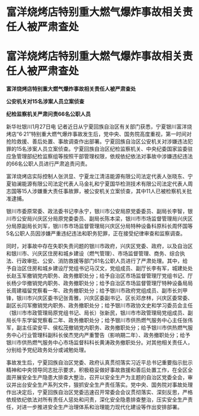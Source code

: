 # 富洋烧烤店特别重大燃气爆炸事故相关责任人被严肃查处

# 富洋烧烤店特别重大燃气爆炸事故相关责任人被严肃查处

**富洋烧烤店特别重大燃气爆炸事故相关责任人被严肃查处**

**公安机关对15名涉案人员立案侦查**

**纪检监察机关严肃问责66名公职人员**

新华社银川1月27日电
记者近日从宁夏回族自治区有关部门获悉，宁夏银川富洋烧烤店“6·21”特别重大燃气爆炸事故发生后，党中央、国务院高度重视，第一时间对抢险救援、善后处置、事故调查作出部署。宁夏回族自治区公安机关对涉嫌违法犯罪的15名涉案人员立案侦查。宁夏回族自治区纪检监察机关、中央纪委国家监委驻应急管理部纪检监察组等按照干部管理权限，依规依纪依法对事故中涉嫌违纪违法的66名公职人员进行严肃追责问责。

富洋烧烤店实际控制人张洪显、宁夏龙江清洁能源有限公司法定代表人张晓东、宁夏铂澜能源有限公司法定代表人马金礼和宁夏国华检测技术有限公司法定代表人周志国等15人涉嫌重大责任事故罪，被公安机关立案侦查，其中11人已被检察机关批准逮捕。

银川市委原常委、政法委书记李永宁，银川市公安局原党委委员、副局长李智，银川市公安局兴庆区分局原党委委员、副局长陈本梁，银川市市场监督管理局兴庆区分局原副局长刘军，银川市市场监督管理局兴庆区分局特种设备科原科长周怀国等5名公职人员因涉嫌严重违纪违法和职务犯罪，正在接受纪律审查和监察调查。

同时，对事故中存在失职失责问题的银川市政府，兴庆区党委、政府，以及自治区和银川市、兴庆区住房和城乡建设（燃气管理）、市场监督管理、商务、综合执法、行政审批、公安、消防救援等部门61名公职人员进行了严肃处理。其中，给予自治区住房和城乡建设厅党组书记马汉文，党组成员、副厅长李有军，城建处处长赵玉军撤销党内职务、政务撤职处分；给予自治区市场监督管理厅党组书记、厅长杨少华撤销党内职务、政务撤职处分；给予自治区市场监督管理厅特种设备局局长周建福留党察看一年、政务撤职处分；给予银川市政府党组成员、副市长刘甲锋，银川市兴庆区委书记张青雅，兴庆区委副书记、区长邓彦林，兴庆区委常委、副区长闫军撤销党内职务、政务撤职处分；给予银川市政协文史和学习委员会主任（银川市市政管理局原党组书记、局长）张新民，银川市市政管理局党组成员、副局长牛东学留党察看二年、政务撤职处分；给予银川市供热燃气服务中心主任张伟军，副主任梁安平、侯松茂撤销党内职务、政务撤职处分；给予银川市供热燃气服务中心行业管理科副科长侯杰党内严重警告（影响期二年）、政务撤职处分；给予银川市供热燃气服务中心市场监督科科长黄涛政务撤职处分。对其他相关责任人，分别给予党纪政务处分或诫勉处理。

事故发生后，宁夏回族自治区党委、政府认真贯彻落实习近平总书记重要指示批示精神和中央领导同志批示要求，积极稳妥做好事故救援和善后处置工作，在全区全面开展安全生产隐患大排查大整治，召开以安全生产为主题的自治区党委全会，审议并出台安全生产系列文件，狠抓安全生产责任落实。党中央、国务院对事故处理作出决定后，宁夏回族自治区党委迅速召开常委会会议贯彻落实、深刻反思，严格依规依纪依法对所有责任人惩处和问责，深化安全隐患排查整治，压实安全生产责任，对进一步推进安全生产治理体系和治理能力现代化建设等作出安排部署。

